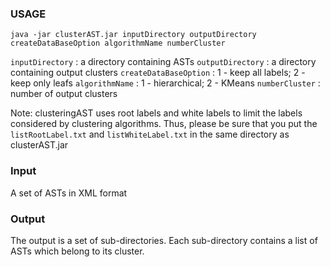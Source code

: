 ### USAGE ###

`java -jar clusterAST.jar inputDirectory outputDirectory createDataBaseOption algorithmName numberCluster`


`inputDirectory` : a directory containing ASTs
`outputDirectory` : a directory containing output clusters
`createDataBaseOption` : 1 - keep all labels; 2 - keep only leafs
`algorithmName` : 1 - hierarchical; 2 - KMeans
`numberCluster` : number of output clusters

Note: clusteringAST uses root labels and white labels to limit the labels considered by clustering algorithms.
Thus, please be sure that you put the `listRootLabel.txt` and `listWhiteLabel.txt` in the same directory as clusterAST.jar


### Input ###
A set of ASTs in XML format

### Output ###
The output is a set of sub-directories. Each sub-directory contains a list of ASTs which belong to its cluster.